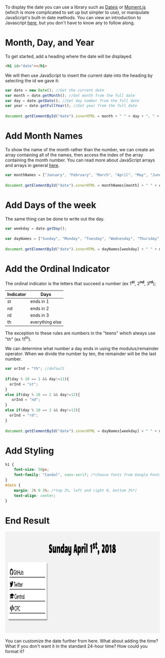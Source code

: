 To display the date you can use a library such as [Datejs](http://www.datejs.com/) or [Moment.js](https://momentjs.com/) (which is more complicated to set up but simpler to use), or manipulate JavaScript's built-in date methods. You can view an introduction to Javascript [here](https://www.w3schools.com/js/js_intro.asp), but you don't have to know any to follow along.

# Month, Day, and Year
To get started, add a heading where the date will be displayed.
```HTML
<h1 id="date"></h1>
```
We will then use JavaScript to insert the current date into the heading by selecting the id we gave it:
```JavaScript
var date = new Date(); //Get the current date
var month = date.getMonth(); //Get month from the full date
var day = date.getDate(); //Get day number from the full date
var year = date.getFullYear(); //Get year from the full date

document.getElementById("date").innerHTML = month + " " + day + ", " + year; //Set the date heading text
```

# Add Month Names
To show the name of the month rather than the number, we can create an array containing all of the names,  then access the index of the array containing the month number. You can read more about JavaScript arrays and arrays in general [here](https://www.w3schools.com/js/js_arrays.asp).

```JavaScript
var monthNames = ["January", "February", "March", "April", "May", "June", "July", "August", "September", "October", "November", "December"];

document.getElementById("date").innerHTML = monthNames[month] + " " + day + ", " + year;
```

# Add Days of the week
The same thing can be done to write out the day.

```JavaScript
var weekday = date.getDay();

var dayNames = ["Sunday", "Monday", "Tuesday", "Wednesday", "Thursday", "Friday", "Saturday"];

document.getElementById("date").innerHTML = dayNames[weekday] + " " + monthNames[month] + " " + day +  ", " + year;
```

# Add the Ordinal Indicator
The ordinal indicator is the letters that succeed a number (ex 1<sup>**st**</sup>, 2<sup>**nd**</sup>, 3<sup>**rd**</sup>);

| Indicator | Days            |
| --------- | --------------- |
| st        | ends in 1       |
| nd        | ends in 2       |
| rd        | ends in 3       |
| th        | everything else |

The exception to these rules are numbers in the "teens" which always use "th" (ex 11<sup>th</sup>).

We can determine what number a day ends in using the modulus/remainder operator. When we divide the number by ten, the remainder will be the last number.

```JavaScript
var orInd = "th"; //default

if(day % 10 == 1 && day!=11){
  orInd = "st";
}
else if(day % 10 == 2 && day!=12){
   orInd = "nd";
}
else if(day % 10 == 3 && day!=13){
  orInd = "rd";
}

document.getElementById("date").innerHTML = dayNames[weekday] + " " + monthNames[month] + " " + day + "<sup>" + orInd + "</sup>" + ", " + year;
```

# Add Styling
```css
h1 {
    font-size: 50px;
    font-family: "Candal", sans-serif; /*choose fonts from Google Fonts*/
}
#date {
    margin: 2% 0 3%; /*top 2%, left and right 0, bottom 3%*/
    text-align: center;
}
```

# End Result
<img src="images/date-example.png" alt="Styles we will be covering" width="1438" height="330">

You can customize the date further from here. What about adding the time? What if you don't want it in the standard 24-hour time? How could you format it?
